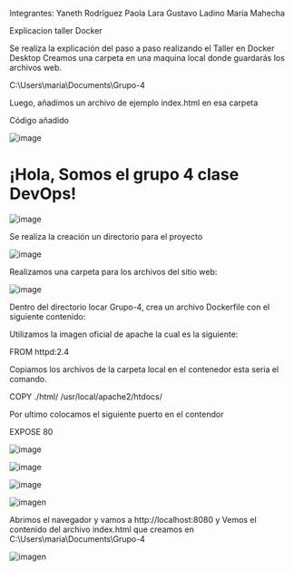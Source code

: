 Integrantes:
Yaneth Rodríguez
Paola Lara
Gustavo Ladino
Maria Mahecha

Explicacion taller Docker

Se realiza la explicación del paso a paso realizando el Taller en Docker Desktop
Creamos una carpeta en una maquina local donde guardarás los archivos web.

C:\Users\maria\Documents\Grupo-4

Luego, añadimos un archivo de ejemplo index.html en esa carpeta

Código añadido

![image](https://github.com/user-attachments/assets/d1ea59db-17be-4a35-92d2-e76be9b447b5)

<html>
<head>
    <title>Servidor Apache en Docker</title>
</head>
<body>
    <h1>¡Hola, Somos el grupo 4 clase DevOps!</h1>
</body>
</html>


![image](https://github.com/user-attachments/assets/6ed991ad-8db9-44ee-831f-0ff50dd635f2)


Se realiza la creación un directorio para el  proyecto 

![image](https://github.com/user-attachments/assets/d7306bff-cb0c-4ca7-b6a0-bc996a468cc6)

Realizamos una carpeta para los archivos del sitio web:

![image](https://github.com/user-attachments/assets/91eba5b7-a8bb-4985-9dfc-a1bf45c11dde)

Dentro del directorio locar Grupo-4, crea un archivo Dockerfile con el siguiente contenido:

Utilizamos la imagen oficial de apache la cual es la siguiente:

FROM httpd:2.4

Copiamos los archivos de la carpeta local en el contenedor esta seria el comando.

COPY ./html/ /usr/local/apache2/htdocs/

Por ultimo colocamos el siguiente puerto en el contendor

EXPOSE 80

![image](https://github.com/user-attachments/assets/7b1e49ea-d0f8-4fd2-a4f2-c7109439d4e0)

![image](https://github.com/user-attachments/assets/605bf6a9-e049-457b-8f99-3cb30b69c341)

![image](https://github.com/user-attachments/assets/216d53c1-844b-42ce-9147-2445930c9f78)

![imagen](https://github.com/user-attachments/assets/3d0eecbf-588d-4872-ac1f-97b5aef5ac04)

Abrimos el navegador y vamos a http://localhost:8080 y Vemos el contenido del archivo index.html que creamos en C:\Users\maria\Documents\Grupo-4

![imagen](https://github.com/user-attachments/assets/6f7e1384-ad09-49d7-9ba0-7a9f0a097efb)









